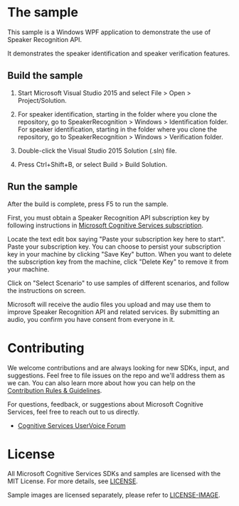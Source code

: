The sample
==========

This sample is a Windows WPF application to demonstrate the use of Speaker Recognition API.

It demonstrates the speaker identification and speaker verification features.

Build the sample
----------------

1.  Start Microsoft Visual Studio 2015 and select File \> Open \>
    Project/Solution.

2.  For speaker identification, starting in the folder where you clone the repository, go to
    SpeakerRecognition \> Windows \> Identification folder.
    For speaker identification, starting in the folder where you clone the repository, go to
    SpeakerRecognition \> Windows \> Verification folder.

3.  Double-click the Visual Studio 2015 Solution (.sln) file.

4.  Press Ctrl+Shift+B, or select Build \> Build Solution.

Run the sample
--------------

After the build is complete, press F5 to run the sample.

First, you must obtain a Speaker Recognition API subscription key by following instructions in [Microsoft Cognitive Services subscription](<https://www.microsoft.com/cognitive-services/en-us/sign-up>).

Locate the text edit box saying "Paste your subscription key here to start". Paste
your subscription key. You can choose to persist your subscription key in your machine
by clicking "Save Key" button. When you want to delete the subscription key from the
machine, click "Delete Key" to remove it from your machine.

Click on "Select Scenario" to use samples of different scenarios, and
follow the instructions on screen.

Microsoft will receive the audio files you upload and may use them to improve
Speaker Recognition API and related services. By submitting an audio, you confirm
you have consent from everyone in it.

Contributing
============
We welcome contributions and are always looking for new SDKs, input, and
suggestions. Feel free to file issues on the repo and we'll address them as we can. You can also learn more about how you can help on the [Contribution
Rules & Guidelines](</CONTRIBUTING.md>).

For questions, feedback, or suggestions about Microsoft Cognitive Services, feel free to reach out to us directly.

-   [Cognitive Services UserVoice Forum](<https://cognitive.uservoice.com>)

License
=======

All Microsoft Cognitive Services SDKs and samples are licensed with the MIT License. For more details, see
[LICENSE](</LICENSE.md>).

Sample images are licensed separately, please refer to [LICENSE-IMAGE](</LICENSE-IMAGE.md>).
